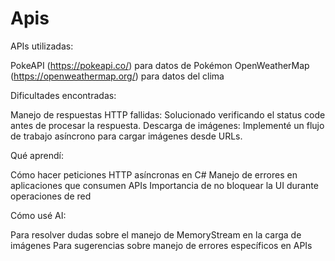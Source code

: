 # Apis

APIs utilizadas:

PokeAPI (https://pokeapi.co/) para datos de Pokémon
OpenWeatherMap (https://openweathermap.org/) para datos del clima

Dificultades encontradas:

Manejo de respuestas HTTP fallidas: Solucionado verificando el status code antes de procesar la respuesta.
Descarga de imágenes: Implementé un flujo de trabajo asíncrono para cargar imágenes desde URLs.

Qué aprendí:

Cómo hacer peticiones HTTP asíncronas en C#
Manejo de errores en aplicaciones que consumen APIs
Importancia de no bloquear la UI durante operaciones de red

Cómo usé AI:

Para resolver dudas sobre el manejo de MemoryStream en la carga de imágenes
Para sugerencias sobre manejo de errores específicos en APIs
